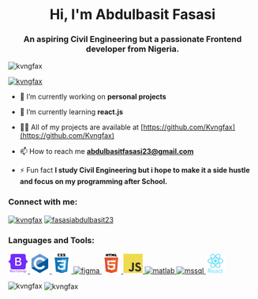 <h1 align="center">Hi, I'm Abdulbasit Fasasi</h1>
<h3 align="center">An aspiring Civil Engineering but a passionate Frontend developer from Nigeria.</h3>

<p align="left"> <img src="https://komarev.com/ghpvc/?username=kvngfax&label=Profile%20views&color=0e75b6&style=flat" alt="kvngfax" /> </p>

<p align="left"> <a href="https://github.com/ryo-ma/github-profile-trophy"><img src="https://github-profile-trophy.vercel.app/?username=kvngfax" alt="kvngfax" /></a> </p>

- 🔭 I’m currently working on **personal projects**

- 🌱 I’m currently learning **react.js**

- 👨‍💻 All of my projects are available at [https://github.com/Kvngfax](https://github.com/Kvngfax)

- 📫 How to reach me **abdulbasitfasasi23@gmail.com**

- ⚡ Fun fact **I study Civil Engineering but i hope to make it a side hustle and focus on my programming after School.**

<h3 align="left">Connect with me:</h3>
<p align="left">
<a href="https://twitter.com/kvngfax" target="blank"><img align="center" src="https://raw.githubusercontent.com/rahuldkjain/github-profile-readme-generator/master/src/images/icons/Social/twitter.svg" alt="kvngfax" height="30" width="40" /></a>
<a href="https://www.linkedin.com/in/fasasiabdulbasit23" target="blank"><img align="center" src="https://raw.githubusercontent.com/rahuldkjain/github-profile-readme-generator/master/src/images/icons/Social/linked-in-alt.svg" alt="fasasiabdulbasit23" height="30" width="40" /></a>
</p>

<h3 align="left">Languages and Tools:</h3>
<p align="left"> <a href="https://getbootstrap.com" target="_blank" rel="noreferrer"> <img src="https://raw.githubusercontent.com/devicons/devicon/master/icons/bootstrap/bootstrap-plain-wordmark.svg" alt="bootstrap" width="40" height="40"/> </a> <a href="https://www.cprogramming.com/" target="_blank" rel="noreferrer"> <img src="https://raw.githubusercontent.com/devicons/devicon/master/icons/c/c-original.svg" alt="c" width="40" height="40"/> </a> <a href="https://www.w3schools.com/css/" target="_blank" rel="noreferrer"> <img src="https://raw.githubusercontent.com/devicons/devicon/master/icons/css3/css3-original-wordmark.svg" alt="css3" width="40" height="40"/> </a> <a href="https://www.figma.com/" target="_blank" rel="noreferrer"> <img src="https://www.vectorlogo.zone/logos/figma/figma-icon.svg" alt="figma" width="40" height="40"/> </a> <a href="https://www.w3.org/html/" target="_blank" rel="noreferrer"> <img src="https://raw.githubusercontent.com/devicons/devicon/master/icons/html5/html5-original-wordmark.svg" alt="html5" width="40" height="40"/> </a> <a href="https://developer.mozilla.org/en-US/docs/Web/JavaScript" target="_blank" rel="noreferrer"> <img src="https://raw.githubusercontent.com/devicons/devicon/master/icons/javascript/javascript-original.svg" alt="javascript" width="40" height="40"/> </a> <a href="https://www.mathworks.com/" target="_blank" rel="noreferrer"> <img src="https://upload.wikimedia.org/wikipedia/commons/2/21/Matlab_Logo.png" alt="matlab" width="40" height="40"/> </a> <a href="https://www.microsoft.com/en-us/sql-server" target="_blank" rel="noreferrer"> <img src="https://www.svgrepo.com/show/303229/microsoft-sql-server-logo.svg" alt="mssql" width="40" height="40"/> </a> <a href="https://reactjs.org/" target="_blank" rel="noreferrer"> <img src="https://raw.githubusercontent.com/devicons/devicon/master/icons/react/react-original-wordmark.svg" alt="react" width="40" height="40"/> </a> </p>

<p><img align="left" src="https://github-readme-stats.vercel.app/api/top-langs?username=kvngfax&show_icons=true&locale=en&layout=compact" alt="kvngfax" /></p>

<p>&nbsp;<img align="center" src="https://github-readme-stats.vercel.app/api?username=kvngfax&show_icons=true&locale=en" alt="kvngfax" /></p>

